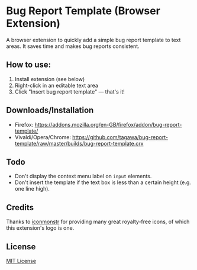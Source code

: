 # Bug Report Template (Browser Extension)

A browser extension to quickly add a simple bug report template to text areas. It saves time and makes bug reports consistent.

## How to use:

1. Install extension (see below)
2. Right-click in an editable text area
3. Click "Insert bug report template" &mdash; that's it!

## Downloads/Installation

* Firefox: https://addons.mozilla.org/en-GB/firefox/addon/bug-report-template/
* Vivaldi/Opera/Chrome: https://github.com/tagawa/bug-report-template/raw/master/builds/bug-report-template.crx

## Todo

* Don't display the context menu label on `input` elements.
* Don't insert the template if the text box is less than a certain height (e.g. one line high).

## Credits

Thanks to [iconmonstr](http://iconmonstr.com/) for providing many great royalty-free icons, of which this extension's logo is one.

## License

[MIT License](https://opensource.org/licenses/MIT)
